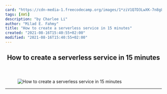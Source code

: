 ```yaml
---
card: "https://cdn-media-1.freecodecamp.org/images/1*ziV1Q7D3LwXK-7n8gLf9Pg.jpeg"
tags: [AWS]
description: "by Charlee Li"
author: "Milad E. Fahmy"
title: "How to create a serverless service in 15 minutes"
created: "2021-08-16T15:40:55+02:00"
modified: "2021-08-16T15:40:55+02:00"
---
```

<div class="site-wrapper">
<main id="site-main" class="site-main outer">
<div class="inner">
<article class="post-full post tag-aws tag-serverless tag-tech tag-web-development tag-python ">
<header class="post-full-header">
<h1 class="post-full-title">How to create a serverless service in 15 minutes</h1>
</header>
<figure class="post-full-image">
<picture>
<source media="(max-width: 700px)" sizes="1px" srcset="data:image/gif;base64,R0lGODlhAQABAIAAAAAAAP///yH5BAEAAAAALAAAAAABAAEAAAIBRAA7 1w">
<source media="(min-width: 701px)" sizes="(max-width: 800px) 400px,
(max-width: 1170px) 700px,
1400px" srcset="https://cdn-media-1.freecodecamp.org/images/1*ziV1Q7D3LwXK-7n8gLf9Pg.jpeg 300w,
https://cdn-media-1.freecodecamp.org/images/1*ziV1Q7D3LwXK-7n8gLf9Pg.jpeg 600w,
https://cdn-media-1.freecodecamp.org/images/1*ziV1Q7D3LwXK-7n8gLf9Pg.jpeg 1000w,
https://cdn-media-1.freecodecamp.org/images/1*ziV1Q7D3LwXK-7n8gLf9Pg.jpeg 2000w">
<img onerror="this.style.display='none'" src="https://cdn-media-1.freecodecamp.org/images/1*ziV1Q7D3LwXK-7n8gLf9Pg.jpeg" alt="How to create a serverless service in 15 minutes">
</picture>
</figure>
<section class="post-full-content">
<div class="post-content medium-migrated-article">
</div>
<hr>
</section>
</article>
</div>
</main>
</div>
<!-- Google Tag Manager (noscript) -->
<!-- End Google Tag Manager (noscript) -->
